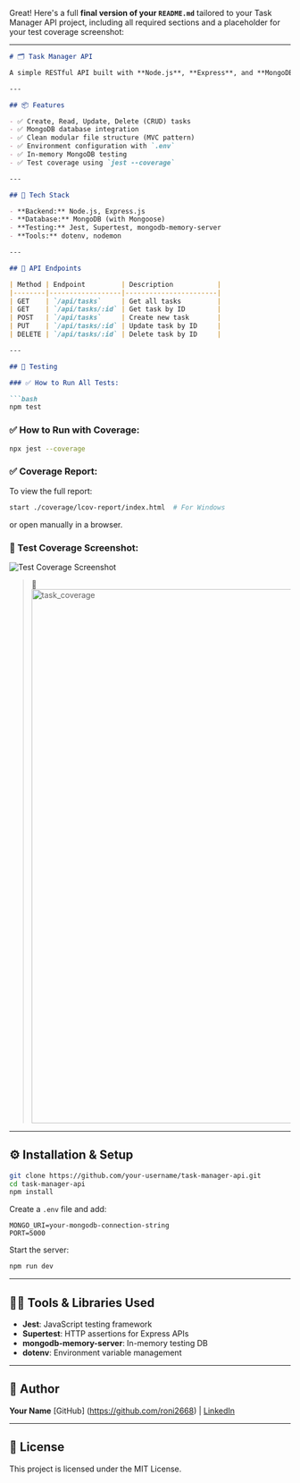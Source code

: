Great! Here's a full **final version of your `README.md`** tailored to your Task Manager API project, including all required sections and a placeholder for your test coverage screenshot:

---

````markdown
# 🗂️ Task Manager API

A simple RESTful API built with **Node.js**, **Express**, and **MongoDB** that allows users to perform full CRUD operations on tasks. It also includes comprehensive **unit**, **integration**, and **API tests** using **Jest** and **Supertest**.

---

## 📦 Features

- ✅ Create, Read, Update, Delete (CRUD) tasks
- ✅ MongoDB database integration
- ✅ Clean modular file structure (MVC pattern)
- ✅ Environment configuration with `.env`
- ✅ In-memory MongoDB testing
- ✅ Test coverage using `jest --coverage`

---

## 🚀 Tech Stack

- **Backend:** Node.js, Express.js
- **Database:** MongoDB (with Mongoose)
- **Testing:** Jest, Supertest, mongodb-memory-server
- **Tools:** dotenv, nodemon

---

## 📁 API Endpoints

| Method | Endpoint         | Description           |
|--------|------------------|-----------------------|
| GET    | `/api/tasks`     | Get all tasks         |
| GET    | `/api/tasks/:id` | Get task by ID        |
| POST   | `/api/tasks`     | Create new task       |
| PUT    | `/api/tasks/:id` | Update task by ID     |
| DELETE | `/api/tasks/:id` | Delete task by ID     |

---

## 🧪 Testing

### ✅ How to Run All Tests:

```bash
npm test
````

### ✅ How to Run with Coverage:

```bash
npx jest --coverage
```

### ✅ Coverage Report:

To view the full report:

```bash
start ./coverage/lcov-report/index.html  # For Windows
```

or open manually in a browser.

### 📸 Test Coverage Screenshot:

![Test Coverage Screenshot](./coverage.png)

> 📌 <img width="956" alt="task_coverage" src="https://github.com/user-attachments/assets/fb4f3200-c588-4309-80d7-596f54836736" />

---

## ⚙️ Installation & Setup

```bash
git clone https://github.com/your-username/task-manager-api.git
cd task-manager-api
npm install
```

Create a `.env` file and add:

```env
MONGO_URI=your-mongodb-connection-string
PORT=5000
```

Start the server:

```bash
npm run dev
```

---

## 👨‍🔬 Tools & Libraries Used

* **Jest**: JavaScript testing framework
* **Supertest**: HTTP assertions for Express APIs
* **mongodb-memory-server**: In-memory testing DB
* **dotenv**: Environment variable management

---

## 📌 Author

**Your Name**
[GitHub] (https://github.com/roni2668) | [LinkedIn](http://www.linkedin.com/in/ronimandal)

---

## 📝 License

This project is licensed under the MIT License.


